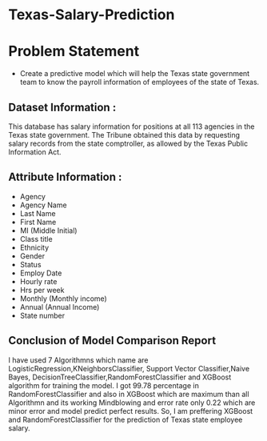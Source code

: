 # Texas-Salary-Prediction
# Problem Statement
*   Create a predictive model which will help the Texas state government team to know the payroll information of employees of the state of Texas.
## Dataset Information :
This database has salary information for positions at all 113 agencies in the Texas state government. The Tribune obtained this data by requesting salary records from the state comptroller, as allowed by the Texas Public Information Act.

## Attribute Information  :

*   Agency
*   Agency Name
*   Last Name
*   First Name
*   MI (Middle Initial)
*   Class title
*   Ethnicity
*   Gender
*   Status
*   Employ Date
*   Hourly rate
*   Hrs per week
*   Monthly (Monthly income)
*   Annual (Annual Income)
*   State number
## Conclusion of Model Comparison Report
I have used 7 Algorithmns which name are LogisticRegression,KNeighborsClassifier, Support Vector Classifier,Naive Bayes, DecisionTreeClassifier,RandomForestClassifier and XGBoost algorithm for training the model. I got 99.78 percentage in RandomForestClassifier and also in XGBoost which are maximum than all Algorithmn and its working Mindblowing and error rate only 0.22 which are minor error and model predict perfect results. So, I am preffering XGBoost and RandomForestClassifier for the prediction of Texas state employee salary.
